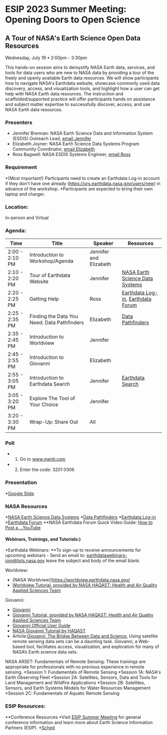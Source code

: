 # ESIP 2023 Summer Meeting: Opening Doors to Open Science
## A Tour of NASA's Earth Science Open Data Resources
Wednesday, July 19 • 2:00pm - 3:30pm

This hands-on session aims to demystify NASA Earth data, services, and tools for data users who are new to NASA data by providing a tour of the freely and openly available Earth data resources. We will show participants how to navigate NASA's Earthdata website, showcase commonly used data discovery, access, and visualization tools, and highlight how a user can get help with NASA Earth data resources. The instruction and scaffolded/supported practice will offer participants hands on assistance and subject matter expertise to successfully discover, access, and use NASA Earth data resources.

### Presenters
* Jennifer Brennan: NASA Earth Science Data and Information System (ESDIS) Outreach Lead, [email Jennifer](Jennifer.L.Brennan@nasa.gov)
* Elizabeth Joyner: NASA Earth Science Data Systems Program Community Coordinator, [email Elizabeth](Elizabeth.r.joyner@nasa.gov)
* Ross Bagwell: NASA ESDIS Systems Engineer, [email Ross](Ross.Bagwell@nasa.gov)

### Requirement
*(Most important!) Participants need to create an Earthdata Log-in account if they don't have one already (https://urs.earthdata.nasa.gov/users/new) in advance of the workshop.
*Participants are expected to bring their own laptop and charger.

### Location: 
In-person and Virtual

### Agenda: 

| Time          | Title         | Speaker       | Resources       |
| ------------- | ------------- | ------------- | ------------- |
| 2:00 - 2:10 PM  | Introduction to Workshop/Agenda  |Jennifer and Elizabeth |
| 2:10 - 2:20 PM  | Tour of Earthdata Website  |Jennifer| [NASA Earth Science Data Systems](https://www.earthdata.nasa.gov/) | 
| 2:20 - 2:25 PM  | Getting Help   |Ross  | [Earthdata Log-in](https://urs.earthdata.nasa.gov/users/new), [Earthdata Forum](https://forum.earthdata.nasa.gov/)  | 
| 2:25 - 2:35 PM  | Finding the Data You Need: Data Pathfinders   |Elizabeth  | [Data Pathfinders](https://www.earthdata.nasa.gov/learn/pathfinders)  |
| 2:35 - 2:45 PM  | Introduction to Worldview   |Jennifer  |
| 2:45 - 2:55 PM  | Introduction to Giovanni          |Elizabeth  |  | 
| 2:55 - 3:05 PM  | Introduction to Earthdata Search    |Jennifer  | [Earthdata Search](https://search.earthdata.nasa.gov)   |
| 3:05 - 3:20 PM  | Explore The Tool of Your Choice    |Jennifer  |  
| 3:20 - 3:30 PM  | Wrap-Up: Share Out    |All  |  

### Poll 
* 1. Go to www.menti.com 
* 2. Enter the code: 3201 0306

### Presentation
*[Google Slide](https://docs.google.com/presentation/d/1SzBCdiIRjOHRQb9aOVaPZ1i-gXZYF-UZeyvFIdzTHnc/edit?usp=sharing)

### NASA Resources
*[NASA Earth Science Data Systems](https://www.earthdata.nasa.gov/) 
*[Data Pathfinders](https://www.earthdata.nasa.gov/learn/pathfinders)
*[Earthdata Log-in](https://urs.earthdata.nasa.gov/users/new)
*[Earthdata Forum](https://forum.earthdata.nasa.gov/)
**NASA Earthdata Forum Quick Video Guide: [How to Post a ...YouTube](https://www.youtube.com/watch?v=iW_tR33BwNs)

#### Webinars, Trainings, and Tutorials:)
*Earthdata Webinars: 
**To sign-up to receive announcements for upcoming webinars - Send an email to: earthdatawebinars-join@lists.nasa.gov leave the subject and body of the email blank.

Worldview:
* [NASA Worldview](https://worldview.earthdata.nasa.gov/
* [Worldview Tutorial, provided by NASA HAQAST: Health and Air Quality Applied Sciences Team](https://haqast.org/wp-content/uploads/sites/91/2017/01/NASA-Worldview-Tutorial-PDF.pdf)

Giovanni:
* [Giovanni](https://giovanni.gsfc.nasa.gov/giovanni/)
* [Giovanni Tutorial, provided by NASA HAQAST: Health and Air Quality Applied Sciences Team](https://youtu.be/bEXcoqDIURU)
* [Giovanni Official User Guide](https://giovanni.gsfc.nasa.gov/giovanni/doc/UsersManualworkingdocument.docx.html)
* [NASA Giovanni Tutorial by HAQAST](https://haqast.wiscweb.wisc.edu/wp-content/uploads/sites/91/2017/09/NASA-Giovanni-Tutorial-Updated-2.pdf)
* Article:[Giovanni: The Bridge Between Data and Science](https://eos.org/science-updates/giovanni-the-bridge-between-data-and-science), Using satellite remote sensing data sets can be a daunting task. Giovanni, a Web-based tool, facilitates access, visualization, and exploration for many of NASA’s Earth science data sets.

NASA ARSET:
Fundamentals of Remote Sensing: These trainings are appropriate for professionals with no previous experience in remote sensing.
*Session 1: Fundamentals of Remote Sensing
*Session 1A: NASA's Earth Observing Fleet
*Session 2A: Satellites, Sensors, Data and Tools for Land Management and Wildfire Applications
*Session 2B: Satellites, Sensors, and Earth Systems Models for Water Resources Management
*Session 2C: Fundamentals of Aquatic Remote Sensing


### ESIP Resources:
**Conference Resources
*Visit [ESIP Summer Meeting](esipfed.org/meetings) for general conference information and learn more about Earth Science Information Partners (ESIP).
*[Sched](https://sched.co/1Nocs)




